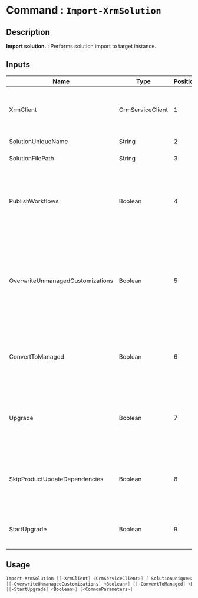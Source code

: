 ﻿# Command : `Import-XrmSolution` 

## Description

**Import solution.** : Performs solution import to target instance.

## Inputs

Name|Type|Position|Required|Default|Description
----|----|--------|--------|-------|-----------
XrmClient|CrmServiceClient|1|false|$Global:XrmClient|Xrm connector initialized to target instance. Use latest one by default. (CrmServiceClient)
SolutionUniqueName|String|2|true||Solution unique name to import.
SolutionFilePath|String|3|true||Full path to solution file (.zip).
PublishWorkflows|Boolean|4|false|True|Gets or sets whether any processes (workflows) included in the solution should be activated after they are imported. (Default : true)
OverwriteUnmanagedCustomizations|Boolean|5|false|False|Gets or sets whether any unmanaged customizations that have been applied over existing managed solution components should be overwritten. (Default : true)
ConvertToManaged|Boolean|6|false|False|Direct the system to convert any matching unmanaged customizations into your managed solution. (Default : false)
Upgrade|Boolean|7|false|False|Gets or sets whether to import the solution as a holding solution with immediate application of the upgrade. (Default : false)
SkipProductUpdateDependencies|Boolean|8|false|True|Gets or sets whether enforcement of dependencies related to product updates should be skipped. (Default : false)
StartUpgrade|Boolean|9|false|False|Start Upgrade operation immediatly after solution import. (Default : false)


## Usage

```Powershell 
Import-XrmSolution [[-XrmClient] <CrmServiceClient>] [-SolutionUniqueName] <String> [-SolutionFilePath] <String> [[-PublishWorkflows] <Boolean>] 
[[-OverwriteUnmanagedCustomizations] <Boolean>] [[-ConvertToManaged] <Boolean>] [[-Upgrade] <Boolean>] [[-SkipProductUpdateDependencies] <Boolean>] 
[[-StartUpgrade] <Boolean>] [<CommonParameters>]
``` 


